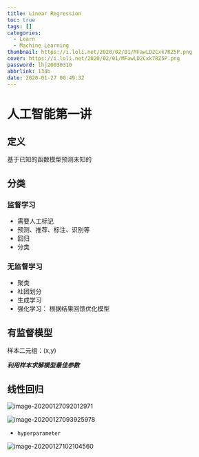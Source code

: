```yaml
---
title: Linear Regression
toc: true
tags: []
categories:
  - Learn
  - Machine Learning
thumbnail: https://i.loli.net/2020/02/01/MFawLD2Cxk7RZ5P.png
cover: https://i.loli.net/2020/02/01/MFawLD2Cxk7RZ5P.png
password: lhj20030310
abbrlink: 134b
date: 2020-01-27 00:49:32
---
```



# 人工智能第一讲

## 定义

基于已知的函数模型预测未知的

## 分类

### 监督学习

- 需要人工标记
- 预测、推荐、标注、识别等
- 回归
- 分类

### 无监督学习

- 聚类
- 社团划分
- 生成学习
- 强化学习： 根据结果回馈优化模型

## 有监督模型


样本二元组：(x,y)

***利用样本求解模型最佳参数***

## 线性回归

![image-20200127092012971](C:\Users\19132\AppData\Roaming\Typora\typora-user-images\image-20200127092012971.png)

![image-20200127093925978](C:\Users\19132\AppData\Roaming\Typora\typora-user-images\image-20200127093925978.png)

- `hyperparameter`

![image-20200127102104560](C:\Users\19132\AppData\Roaming\Typora\typora-user-images\image-20200127102104560.png)